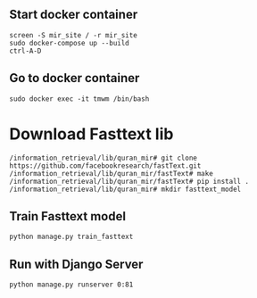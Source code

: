 ## Start docker container
```shell
screen -S mir_site / -r mir_site
sudo docker-compose up --build
ctrl-A-D
```

## Go to docker container
```shell
sudo docker exec -it tmwm /bin/bash
```

# Download Fasttext lib
```shell
/information_retrieval/lib/quran_mir# git clone https://github.com/facebookresearch/fastText.git
/information_retrieval/lib/quran_mir/fastText# make
/information_retrieval/lib/quran_mir/fastText# pip install .
/information_retrieval/lib/quran_mir# mkdir fasttext_model
```

## Train Fasttext model
```shell
python manage.py train_fasttext
```

## Run with Django Server
```shell
python manage.py runserver 0:81
```